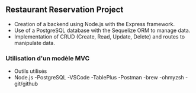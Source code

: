 ## Restaurant Reservation Project
- Creation of a backend using Node.js with the Express framework.
- Use of a PostgreSQL database with the Sequelize ORM to manage data.
- Implementation of CRUD (Create, Read, Update, Delete) and routes to manipulate data.
### Utilisation d'un modèle MVC
- Outils utilisés
- Node.js
-PostgreSQL
-VSCode
-TablePlus
-Postman
-brew
-ohmyzsh
-git/github
